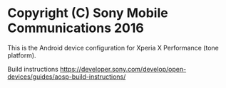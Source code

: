 Copyright (C) Sony Mobile Communications 2016
=============================================

This is the Android device configuration for Xperia X Performance (tone platform).

Build instructions
https://developer.sony.com/develop/open-devices/guides/aosp-build-instructions/
